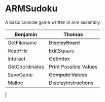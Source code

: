 # ARMSudoku
A basic console game written in arm assembly


Benjamin | Thomas
---------|----------
GetFilename | ~~DisplayBoard~~
~~ReadFile~~ | EditSquare
Interact | ~~GetIndex~~
GetCoordinates | Print Possible Values
SaveGame | ~~Compute Values~~
~~Malloc~~ | ~~DisplayInstructions~~
 | 
